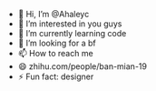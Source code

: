 - 👋 Hi, I’m @Ahaleyc
- 👀 I’m interested in you guys
- 🌱 I’m currently learning code
- 💞️ I’m looking for a bf
- 📫 How to reach me 
- 😄 zhihu.com/people/ban-mian-19
- ⚡ Fun fact: designer 

<!---
Ahaleyc/Ahaleyc is a ✨ special ✨ repository because its `README.md` (this file) appears on your GitHub profile.
You can click the Preview link to take a look at your changes.
--->
